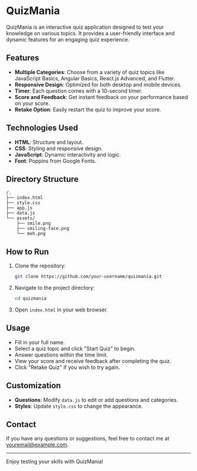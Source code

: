 # QuizMania

QuizMania is an interactive quiz application designed to test your knowledge on various topics. It provides a user-friendly interface and dynamic features for an engaging quiz experience.

## Features

- **Multiple Categories**: Choose from a variety of quiz topics like JavaScript Basics, Angular Basics, React.js Advanced, and Flutter.
- **Responsive Design**: Optimized for both desktop and mobile devices.
- **Timer**: Each question comes with a 10-second timer.
- **Score and Feedback**: Get instant feedback on your performance based on your score.
- **Retake Option**: Easily restart the quiz to improve your score.

## Technologies Used

- **HTML**: Structure and layout.
- **CSS**: Styling and responsive design.
- **JavaScript**: Dynamic interactivity and logic.
- **Font**: Poppins from Google Fonts.

## Directory Structure

```plaintext
/.
├── index.html
├── style.css
├── app.js
├── data.js
└── assets/
    ├── smile.png
    ├── smiling-face.png
    └── meh.png
```

## How to Run

1. Clone the repository:
   ```bash
   git clone https://github.com/your-username/quizmania.git
   ```
2. Navigate to the project directory:
   ```bash
   cd quizmania
   ```
3. Open `index.html` in your web browser.

## Usage

- Fill in your full name.
- Select a quiz topic and click "Start Quiz" to begin.
- Answer questions within the time limit.
- View your score and receive feedback after completing the quiz.
- Click "Retake Quiz" if you wish to try again.

## Customization

- **Questions**: Modify `data.js` to edit or add questions and categories.
- **Styles**: Update `style.css` to change the appearance.

## Contact

If you have any questions or suggestions, feel free to contact me at [youremail@example.com](mailto:youremail@example.com).

---

Enjoy testing your skills with QuizMania!
